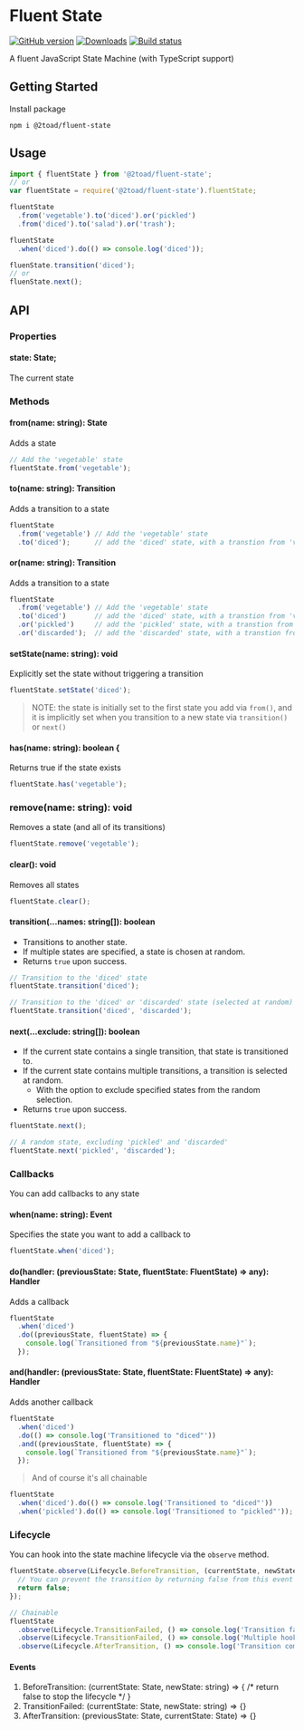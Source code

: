 # Fluent State

[![GitHub version](https://badge.fury.io/gh/2Toad%2Ffluent-state.svg)](https://badge.fury.io/gh/2Toad%2Ffluent-state)
[![Downloads](https://img.shields.io/npm/dm/@2toad/fluent-state.svg)](https://www.npmjs.com/package/@2toad/fluent-state)
[![Build status](https://github.com/2toad/profanity/actions/workflows/nodejs.yml/badge.svg)](https://github.com/2Toad/Profanity/actions/workflows/nodejs.yml)

A fluent JavaScript State Machine (with TypeScript support)

## Getting Started

Install package

```Shell
npm i @2toad/fluent-state
```

## Usage

```JavaScript
import { fluentState } from '@2toad/fluent-state';
// or
var fluentState = require('@2toad/fluent-state').fluentState;

fluentState
  .from('vegetable').to('diced').or('pickled')
  .from('diced').to('salad').or('trash');

fluentState
  .when('diced').do(() => console.log('diced'));

fluenState.transition('diced');
// or
fluenState.next();
```

## API

### Properties

#### state: State;
The current state

### Methods

#### from(name: string): State
Adds a state

```JavaScript
// Add the 'vegetable' state
fluentState.from('vegetable');
```

#### to(name: string): Transition
Adds a transition to a state

```JavaScript
fluentState
  .from('vegetable') // Add the 'vegetable' state
  .to('diced');      // add the 'diced' state, with a transtion from 'vegetable'
```

#### or(name: string): Transition
Adds a transition to a state

```JavaScript
fluentState
  .from('vegetable') // Add the 'vegetable' state
  .to('diced')       // add the 'diced' state, with a transtion from 'vegetable'
  .or('pickled')     // add the 'pickled' state, with a transtion from 'vegetable'
  .or('discarded');  // add the 'discarded' state, with a transtion from 'vegetable'
```

#### setState(name: string): void
Explicitly set the state without triggering a transition

```JavaScript
fluentState.setState('diced');
```

> NOTE: the state is initially set to the first state you add via `from()`, and it is implicitly set when you transition to a new state via `transition()` or `next()`

#### has(name: string): boolean {
Returns true if the state exists

```JavaScript
fluentState.has('vegetable');
```

### remove(name: string): void
Removes a state (and all of its transitions)

```JavaScript
fluentState.remove('vegetable');
```

#### clear(): void
Removes all states

```JavaScript
fluentState.clear();
```

#### transition(...names: string[]): boolean
- Transitions to another state.
- If multiple states are specified, a state is chosen at random.
- Returns `true` upon success.

```JavaScript
// Transition to the 'diced' state
fluentState.transition('diced');

// Transition to the 'diced' or 'discarded' state (selected at random)
fluentState.transition('diced', 'discarded');
```

#### next(...exclude: string[]): boolean
- If the current state contains a single transition, that state is transitioned to.
- If the current state contains multiple transitions, a transition is selected at random.
  - With the option to exclude specified states from the random selection.
- Returns `true` upon success.

```JavaScript
fluentState.next();

// A random state, excluding 'pickled' and 'discarded'
fluentState.next('pickled', 'discarded');
```

### Callbacks
You can add callbacks to any state

#### when(name: string): Event
Specifies the state you want to add a callback to

```JavaScript
fluentState.when('diced');
```

#### do(handler: (previousState: State, fluentState: FluentState) => any): Handler
Adds a callback

```JavaScript
fluentState
  .when('diced')
  .do((previousState, fluentState) => {
    console.log(`Transitioned from "${previousState.name}"`);
  });
```

#### and(handler: (previousState: State, fluentState: FluentState) => any): Handler
Adds another callback

```JavaScript
fluentState
  .when('diced')
  .do(() => console.log('Transitioned to "diced"'))
  .and((previousState, fluentState) => {
    console.log(`Transitioned from "${previousState.name}"`);
  });
```

> And of course it's all chainable

```JavaScript
fluentState
  .when('diced').do(() => console.log('Transitioned to "diced"'))
  .when('pickled').do(() => console.log('Transitioned to "pickled"'));
```

### Lifecycle
You can hook into the state machine lifecycle via the `observe` method.

```JavaScript
fluentState.observe(Lifecycle.BeforeTransition, (currentState, newState) => {
  // You can prevent the transition by returning false from this event
  return false;
});

// Chainable
fluentState
  .observe(Lifecycle.TransitionFailed, () => console.log('Transition failed'))
  .observe(Lifecycle.TransitionFailed, () => console.log('Multiple hooks allowed on each event'))
  .observe(Lifecycle.AfterTransition, () => console.log('Transition complete'));
```

#### Events

1. BeforeTransition: (currentState: State, newState: string) => { /* return false to stop the lifecycle */ }
2. TransitionFailed: (currentState: State, newState: string) => {}
3. AfterTransition: (previousState: State, currentState: State) => {}
